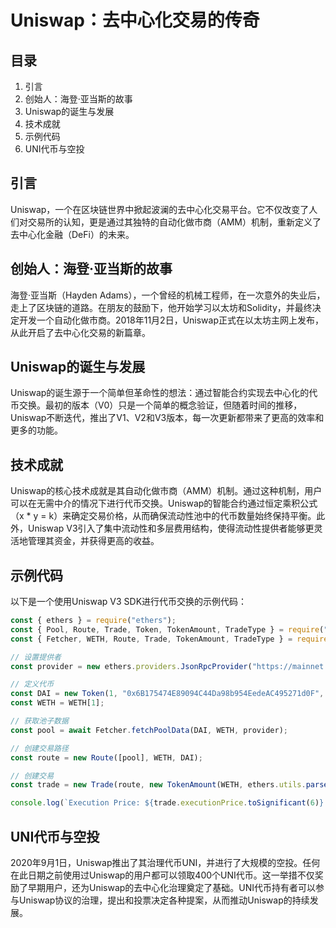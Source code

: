 # Uniswap：去中心化交易的传奇

## 目录
1. 引言
2. 创始人：海登·亚当斯的故事
3. Uniswap的诞生与发展
4. 技术成就
5. 示例代码
6. UNI代币与空投

## 引言
Uniswap，一个在区块链世界中掀起波澜的去中心化交易平台。它不仅改变了人们对交易所的认知，更是通过其独特的自动化做市商（AMM）机制，重新定义了去中心化金融（DeFi）的未来。

## 创始人：海登·亚当斯的故事
海登·亚当斯（Hayden Adams），一个曾经的机械工程师，在一次意外的失业后，走上了区块链的道路。在朋友的鼓励下，他开始学习以太坊和Solidity，并最终决定开发一个自动化做市商。2018年11月2日，Uniswap正式在以太坊主网上发布，从此开启了去中心化交易的新篇章。

## Uniswap的诞生与发展
Uniswap的诞生源于一个简单但革命性的想法：通过智能合约实现去中心化的代币交换。最初的版本（V0）只是一个简单的概念验证，但随着时间的推移，Uniswap不断迭代，推出了V1、V2和V3版本，每一次更新都带来了更高的效率和更多的功能。

## 技术成就
Uniswap的核心技术成就是其自动化做市商（AMM）机制。通过这种机制，用户可以在无需中介的情况下进行代币交换。Uniswap的智能合约通过恒定乘积公式（x * y = k）来确定交易价格，从而确保流动性池中的代币数量始终保持平衡。此外，Uniswap V3引入了集中流动性和多层费用结构，使得流动性提供者能够更灵活地管理其资金，并获得更高的收益。

## 示例代码
以下是一个使用Uniswap V3 SDK进行代币交换的示例代码：

```javascript
const { ethers } = require("ethers");
const { Pool, Route, Trade, Token, TokenAmount, TradeType } = require("@uniswap/v3-sdk");
const { Fetcher, WETH, Route, Trade, TokenAmount, TradeType } = require("@uniswap/sdk");

// 设置提供者
const provider = new ethers.providers.JsonRpcProvider("https://mainnet.infura.io/v3/YOUR_INFURA_PROJECT_ID");

// 定义代币
const DAI = new Token(1, "0x6B175474E89094C44Da98b954EedeAC495271d0F", 18, "DAI", "Dai Stablecoin");
const WETH = WETH[1];

// 获取池子数据
const pool = await Fetcher.fetchPoolData(DAI, WETH, provider);

// 创建交易路径
const route = new Route([pool], WETH, DAI);

// 创建交易
const trade = new Trade(route, new TokenAmount(WETH, ethers.utils.parseEther("1")), TradeType.EXACT_INPUT);

console.log(`Execution Price: ${trade.executionPrice.toSignificant(6)} DAI per WETH`);

```
## UNI代币与空投
2020年9月1日，Uniswap推出了其治理代币UNI，并进行了大规模的空投。任何在此日期之前使用过Uniswap的用户都可以领取400个UNI代币。这一举措不仅奖励了早期用户，还为Uniswap的去中心化治理奠定了基础。UNI代币持有者可以参与Uniswap协议的治理，提出和投票决定各种提案，从而推动Uniswap的持续发展。